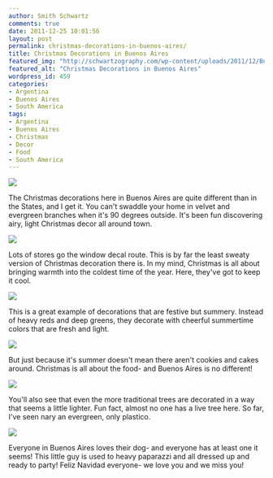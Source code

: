 ```yaml
---
author: Smith Schwartz
comments: true
date: 2011-12-25 10:01:56
layout: post
permalink: christmas-decorations-in-buenos-aires/
title: Christmas Decorations in Buenos Aires
featured_img: "http://schwartzography.com/wp-content/uploads/2011/12/BuenosAiresChristmas.jpg"
featured_alt: "Christmas Decorations in Buenos Aires"
wordpress_id: 459
categories:
- Argentina
- Buenos Aires
- South America
tags:
- Argentina
- Buenos Aires
- Christmas
- Decor
- Food
- South America
---
```


![](http://schwartzography.com/wp-content/uploads/2011/12/IMG_5612.jpg)

The Christmas decorations here in Buenos Aires are quite different than in the States, and I get it. You can't swaddle your home in velvet and evergreen branches when it's 90 degrees outside. It's been fun discovering airy, light Christmas decor all around town. 

![](http://schwartzography.com/wp-content/uploads/2011/12/IMG_5552.jpg)

Lots of stores go the window decal route. This is by far the least sweaty version of Christmas decoration there is. In my mind, Christmas is all about bringing warmth into the coldest time of the year. Here, they've got to keep it cool.

![](http://schwartzography.com/wp-content/uploads/2011/12/IMG_5554.jpg)

This is a great example of decorations that are festive but summery. Instead of heavy reds and deep greens, they decorate with cheerful summertime colors that are fresh and light. 

![](http://schwartzography.com/wp-content/uploads/2011/12/IMG_5550.jpg)

But just because it's summer doesn't mean there aren't cookies and cakes around. Christmas is all about the food- and Buenos Aires is no different!

![](http://schwartzography.com/wp-content/uploads/2011/12/IMG_5551.jpg)

You'll also see that even the more traditional trees are decorated in a way that seems a little lighter. Fun fact, almost no one has a live tree here. So far, I've seen nary an evergreen, only plastico.

![](http://schwartzography.com/wp-content/uploads/2011/12/IMG_5543.jpg)

Everyone in Buenos Aires loves their dog- and everyone has at least one it seems! This little guy is used to heavy paparazzi and all dressed up and ready to party! Feliz Navidad everyone- we love you and we miss you!
